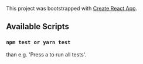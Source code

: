 This project was bootstrapped with [Create React App](https://github.com/facebook/create-react-app).

## Available Scripts

### `npm test or yarn test`

than e.g. 'Press a to run all tests'.

